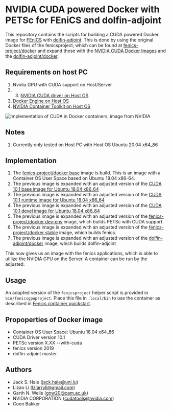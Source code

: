 # NVIDIA CUDA powered Docker with PETSc for FEniCS and dolfin-adjoint

This repository contains the scripts for building a CUDA powered Docker image for [FEniCS](http://fenicsproject.org) with [dolfin-adjoint](http://www.dolfin-adjoint.org/). This is done by using the original Docker files of the fenicsproject, which can be found at [fenics-project/docker](https://bitbucket.org/fenics-project/docker/) and expand these with the [NVIDIA CUDA Docker Images](https://gitlab.com/nvidia/container-images/cuda) and the [dolfin-adjoint/docker](https://bitbucket.org/dolfin-adjoint/dolfin-adjoint/src/master/docker/dolfin-adjoint/).


## Requirements on host PC
1. Nvidia GPU with CUDA support on Host/Server
2. 3. [NVIDIA CUDA driver on Host OS](https://github.com/NVIDIA/nvidia-docker/wiki/Frequently-Asked-Questions#how-do-i-install-the-nvidia-driver)
3. [Docker Engine on Host OS](https://docs.docker.com/engine/install/)
4. [NVIDIA Container Toolkit on Host OS](https://docs.nvidia.com/datacenter/cloud-native/container-toolkit/install-guide.html#setting-up-nvidia-container-toolkit)

![Implementation of CUDA in Docker containers, image from NVIDIA](https://cloud.githubusercontent.com/assets/3028125/12213714/5b208976-b632-11e5-8406-38d379ec46aa.png)

## Notes
1. Currently only tested on Host PC with Host OS Ubuntu 20.04 x64_86

## Implementation
1. The [fenics-project/docker base](https://bitbucket.org/fenics-project/docker/src/master/dockerfiles/base/) image is build. This is an image with a Container OS User Space based on Ubuntu 18.04 x86-64.
2. The previous image is expanded with an adjusted version of the [CUDA 10.1 base image for Ubuntu 18.04 x86_64](https://gitlab.com/nvidia/container-images/cuda/-/blob/master/dist/10.1/ubuntu18.04-x86_64/base/Dockerfile)
3. The previous image is expanded with an adjusted version of the [CUDA 10.1 runtime image for Ubuntu 18.04 x86_64](https://gitlab.com/nvidia/container-images/cuda/-/blob/master/dist/10.1/ubuntu18.04-x86_64/runtime/Dockerfile)
4. The previous image is expanded with an adjusted version of the [CUDA 10.1 devel image for Ubuntu 18.04 x86_64](https://gitlab.com/nvidia/container-images/cuda/-/blob/master/dist/10.1/ubuntu18.04-x86_64/devel/Dockerfile)
5. The previous image is expanded with an adjusted version of the [fenics-project/docker dev-env](https://bitbucket.org/fenics-project/docker/src/master/dockerfiles/dev-env/) image, which builds PETSc with CUDA support.
6. The previous image is expanded with an adjusted version of the [fenics-project/docker stable](https://bitbucket.org/fenics-project/docker/src/master/dockerfiles/stable/) image, which builds fenics.
7. The previous image is expanded with an adjusted version of the [dolfin-adjoint/docker](https://bitbucket.org/dolfin-adjoint/dolfin-adjoint/src/master/docker/dolfin-adjoint/) image, which builds dolfin-adjoint

This now gives us an image with the fenics applications, which is able to utilize the NVIDIA GPU on the Server. A container can be run by the adjusted.

## Usage
An adapted version of the `fenicsproject` helper script is provided in `bin/fenicsgpuproject`. Place this file in `.local/bin` to use the container as described in [Fenics container quickstart](https://fenics.readthedocs.io/projects/containers/en/latest/quickstart.html).

## Propoperties of Docker image
* Container OS User Space: Ubuntu 18.04 x64_86
* CUDA Driver version 10.1
* PETSc version X.XX --with-cuda
* fenics version 2019
* dolfin-adjoint master
    
## Authors
* Jack S. Hale (<jack.hale@uni.lu>)
* Lizao Li (<lzlarryli@gmail.com>)
* Garth N. Wells (<gnw20@cam.ac.uk>)
* NVIDIA CORPORATION (<cudatools@nvidia.com>)
* Coen Bakker

